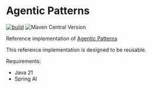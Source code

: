 # Agentic Patterns

[![build](https://github.com/JavaAIDev/agentic-patterns/actions/workflows/build.yaml/badge.svg)](https://github.com/JavaAIDev/agentic-patterns/actions/workflows/build.yaml)
![Maven Central Version](https://img.shields.io/maven-central/v/com.javaaidev.agenticpatterns/agentic-patterns)

Reference implementation of [Agentic Patterns](https://javaaidev.com/docs/agentic-patterns/intro/)

This reference implementation is designed to be reusable.

Requirements:

- Java 21
- Spring AI 
